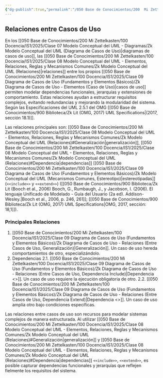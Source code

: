 ```yaml
---
{"dg-publish":true,"permalink":"/050 Base de Conocimientos/200  Mi Zettelkasten/100 Docencia/IS1/2025/Clase 09 Diagrama de Casos de Uso (Fundamentos y Elementos Básicos)/Zk Diagrama de Casos de Uso - Relaciones (Entre Casos de Uso)/","tags":["digitalGarden"]}
---
```


## Relaciones entre Casos de Uso

En los [[050 Base de Conocimientos/200  Mi Zettelkasten/100 Docencia/IS1/2025/Clase 07 Modelo Conceptual del UML - Diagramas/Zk Modelo Conceptual del UML (Diagrama de Casos de Uso)\|diagramas de casos de uso]], las [[050 Base de Conocimientos/200  Mi Zettelkasten/100 Docencia/IS1/2025/Clase 08 Modelo Conceptual del UML - Elementos, Relaciones, Reglas y Mecanismos Comunes/Zk Modelo Conceptual del UML (Relaciones)\|relaciones]] entre los propios [[050 Base de Conocimientos/200  Mi Zettelkasten/100 Docencia/IS1/2025/Clase 09 Diagrama de Casos de Uso (Fundamentos y Elementos Básicos)/Zk Diagrama de Casos de Uso - Elementos (Caso de Uso)\|casos de uso]] permiten modelar dependencias funcionales, jerarquías y extensiones de comportamiento. Estas relaciones ayudan a estructurar requisitos complejos, evitando redundancias y mejorando la modularidad del sistema. Según las Especificaciones del UML 2.5.1 del OMG [[050 Base de Conocimientos/900 Biblioteca/Zk Lit (OMG, 2017) UML Specifications\|(2017, sección 18.1)]].

Las relaciones principales son: [[050 Base de Conocimientos/200  Mi Zettelkasten/100 Docencia/IS1/2025/Clase 08 Modelo Conceptual del UML - Elementos, Relaciones, Reglas y Mecanismos Comunes/Zk Modelo Conceptual del UML (Relaciones)#Generalización\|generalización]], [[050 Base de Conocimientos/200  Mi Zettelkasten/100 Docencia/IS1/2025/Clase 08 Modelo Conceptual del UML - Elementos, Relaciones, Reglas y Mecanismos Comunes/Zk Modelo Conceptual del UML (Relaciones)#Dependencia\|dependencias]] [[050 Base de Conocimientos/200  Mi Zettelkasten/100 Docencia/IS1/2025/Clase 09 Diagrama de Casos de Uso (Fundamentos y Elementos Básicos)/Zk Modelo Conceptual del UML (Mecanismos Comunes, Estereotipo)\|estereotipadas]] (`<<include>>` y `<<extend>>`) ([[050 Base de Conocimientos/900 Biblioteca/Zk Lit (Booch et al., 2006) Booch, G., Rumbaugh, J., y Jacobson, I. (2006). El lenguaje Unificado de Modelado - Guía del Usuario (2a ed). Addison-Wesley.\|Booch et al., 2006, p. 246, 261]]; [[050 Base de Conocimientos/900 Biblioteca/Zk Lit (OMG, 2017) UML Specifications\|OMG, 2017,  sección: 18,1]]).

### Principales Relaciones

1. [[050 Base de Conocimientos/200  Mi Zettelkasten/100 Docencia/IS1/2025/Clase 09 Diagrama de Casos de Uso (Fundamentos y Elementos Básicos)/Zk Diagrama de Casos de Uso - Relaciones (Entre Casos de Uso, Generalización)\|Generalización]]. Un caso de uso hereda comportamientos de otro, especializándolo.
2. Dependencias
	2.1. [[050 Base de Conocimientos/200  Mi Zettelkasten/100 Docencia/IS1/2025/Clase 09 Diagrama de Casos de Uso (Fundamentos y Elementos Básicos)/Zk Diagrama de Casos de Uso - Relaciones (Entre Casos de Uso, Dependencia Include)\|Dependencia <<Include>>]]. Un caso de uso requiere la ejecución obligatoria de otro.
	2.2. [[050 Base de Conocimientos/200  Mi Zettelkasten/100 Docencia/IS1/2025/Clase 09 Diagrama de Casos de Uso (Fundamentos y Elementos Básicos)/Zk Diagrama de Casos de Uso - Relaciones (Entre Casos de Uso, Dependencia Extend)\|Dependencia <<extend>>]]. Un caso de uso amplía otro bajo condiciones específicas.

Las relaciones entre casos de uso son recursos para modelar sistemas complejos de manera estructurada. Al utilizar [[050 Base de Conocimientos/200  Mi Zettelkasten/100 Docencia/IS1/2025/Clase 08 Modelo Conceptual del UML - Elementos, Relaciones, Reglas y Mecanismos Comunes/Zk Modelo Conceptual del UML (Relaciones)#Generalización\|generalización]] y [[050 Base de Conocimientos/200  Mi Zettelkasten/100 Docencia/IS1/2025/Clase 08 Modelo Conceptual del UML - Elementos, Relaciones, Reglas y Mecanismos Comunes/Zk Modelo Conceptual del UML (Relaciones)#Dependencia\|dependencias]] `<<include>>`, `<<extend>>`, es posible capturar dependencias funcionales y jerarquías que reflejen fielmente los requisitos del sistema.
